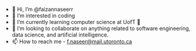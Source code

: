 - 👋 Hi, I’m @faizannaseerr
- 👀 I’m interested in coding
- 🌱 I’m currently learning computer science at UofT 🥳
- 💞️ I’m looking to collaborate on anything related to software engineering, data science, and artificial intelligence.
- 📫 How to reach me - f.naseer@mail.utoronto.ca
<!---
faizannaseerr/faizannaseerr is a ✨ special ✨ repository because its `README.md` (this file) appears on your GitHub profile.
You can click the Preview link to take a look at your changes.
--->
